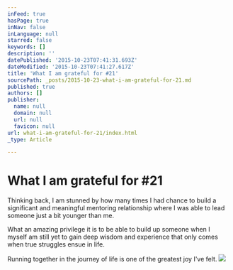```yaml
---
inFeed: true
hasPage: true
inNav: false
inLanguage: null
starred: false
keywords: []
description: ''
datePublished: '2015-10-23T07:41:31.693Z'
dateModified: '2015-10-23T07:41:27.617Z'
title: 'What I am grateful for #21'
sourcePath: _posts/2015-10-23-what-i-am-grateful-for-21.md
published: true
authors: []
publisher:
  name: null
  domain: null
  url: null
  favicon: null
url: what-i-am-grateful-for-21/index.html
_type: Article

---
```

# What I am grateful for \#21

Thinking back, I am stunned by how many times  I had chance to build a significant and meaningful mentoring relationship where I was able to lead someone just a bit younger than me.

What an amazing privilege it is to be able to build up someone when I myself am still yet to gain deep wisdom and experience that only comes when true struggles ensue in life.

Running together in the journey of life is one of the greatest joy I've felt.
![](https://the-grid-user-content.s3-us-west-2.amazonaws.com/70480686-566f-466f-9181-5db0ae78b5d2.jpg)